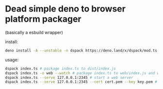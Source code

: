# Dead simple deno to browser platform packager

(basically a esbuild wrapper)

install:

```bash
deno install -A --unstable -n dspack https://deno.land/x/dspack/mod.ts
```

usage:

```bash
dspack index.ts # package index.ts to dist/index.js
dspack index.ts -o web --watch # package index.ts to web/index.js and watch for changes
dspack index.ts --serve 127.0.0.1:2345 # start a web server
dspack index.ts --serve 127.0.0.1:2345 --cert cert.pem --key key.pem # start a web server with tls support
```
